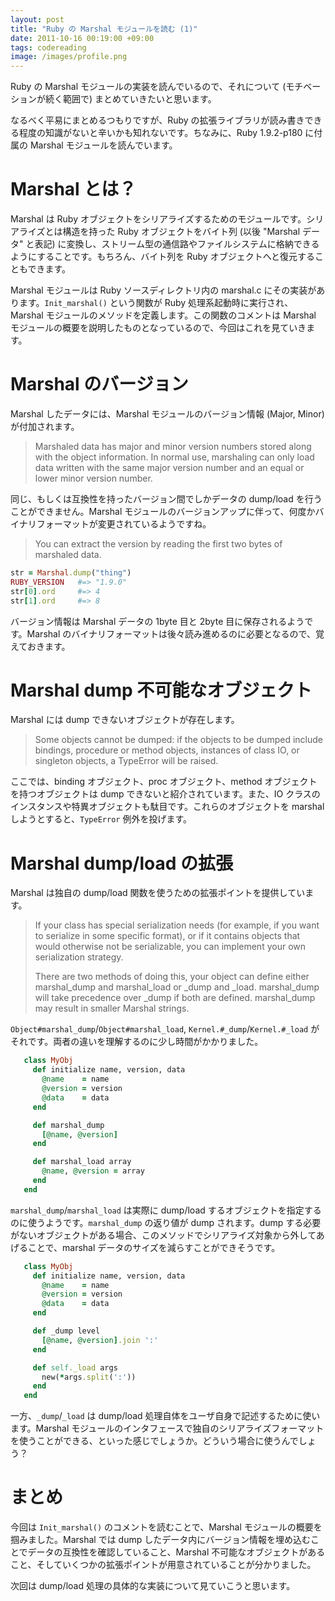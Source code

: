 ```yaml
---
layout: post
title: "Ruby の Marshal モジュールを読む (1)"
date: 2011-10-16 00:19:00 +09:00
tags: codereading
image: /images/profile.png
---
```


Ruby の Marshal モジュールの実装を読んでいるので、それについて (モチベーションが続く範囲で) まとめていきたいと思います。

なるべく平易にまとめるつもりですが、Ruby の拡張ライブラリが読み書きできる程度の知識がないと辛いかも知れないです。ちなみに、Ruby 1.9.2-p180 に付属の Marshal モジュールを読んでいます。

# Marshal とは？

Marshal は Ruby オブジェクトをシリアライズするためのモジュールです。シリアライズとは構造を持った Ruby オブジェクトをバイト列 (以後 "Marshal データ" と表記) に変換し、ストリーム型の通信路やファイルシステムに格納できるようにすることです。もちろん、バイト列を Ruby オブジェクトへと復元することもできます。

Marshal モジュールは Ruby ソースディレクトリ内の marshal.c にその実装があります。`Init_marshal()` という関数が Ruby 処理系起動時に実行され、Marshal モジュールのメソッドを定義します。この関数のコメントは Marshal モジュールの概要を説明したものとなっているので、今回はこれを見ていきます。

# Marshal のバージョン

Marshal したデータには、Marshal モジュールのバージョン情報 (Major, Minor) が付加されます。

> Marshaled data has major and minor version numbers stored along with the object
> information. In normal use, marshaling can only load data written with the same
> major version number and an equal or lower minor version number.

同じ、もしくは互換性を持ったバージョン間でしかデータの dump/load を行うことができません。Marshal モジュールのバージョンアップに伴って、何度かバイナリフォーマットが変更されているようですね。

> You can extract the version by reading the first two bytes of marshaled data.

```ruby
str = Marshal.dump("thing")
RUBY_VERSION   #=> "1.9.0"
str[0].ord     #=> 4
str[1].ord     #=> 8
```

バージョン情報は Marshal データの 1byte 目と 2byte 目に保存されるようです。Marshal のバイナリフォーマットは後々読み進めるのに必要となるので、覚えておきます。

# Marshal dump 不可能なオブジェクト

Marshal には dump できないオブジェクトが存在します。

> Some objects cannot be dumped: if the objects to be dumped include bindings,
> procedure or method objects, instances of class IO, or singleton objects, a
> TypeError will be raised.

ここでは、binding オブジェクト、proc オブジェクト、method オブジェクトを持つオブジェクトは dump できないと紹介されています。また、IO クラスのインスタンスや特異オブジェクトも駄目です。これらのオブジェクトを marshal しようとすると、`TypeError` 例外を投げます。

# Marshal dump/load の拡張

Marshal は独自の dump/load 関数を使うための拡張ポイントを提供しています。

> If your class has special serialization needs (for example, if you want to
> serialize in some specific format), or if it contains objects that would
> otherwise not be serializable, you can implement your own serialization
> strategy.
>
> There are two methods of doing this, your object can define either marshal_dump
> and marshal_load or _dump and _load.  marshal_dump will take precedence over
> _dump if both are defined.  marshal_dump may result in smaller Marshal strings.

`Object#marshal_dump`/`Object#marshal_load`, `Kernel.#_dump`/`Kernel.#_load` がそれです。両者の違いを理解するのに少し時間がかかりました。

```ruby
   class MyObj
     def initialize name, version, data
       @name    = name
       @version = version
       @data    = data
     end

     def marshal_dump
       [@name, @version]
     end

     def marshal_load array
       @name, @version = array
     end
   end
```

`marshal_dump`/`marshal_load` は実際に dump/load するオブジェクトを指定するのに使うようです。`marshal_dump` の返り値が dump されます。dump する必要がないオブジェクトがある場合、このメソッドでシリアライズ対象から外してあげることで、marshal データのサイズを減らすことができそうです。

```ruby
   class MyObj
     def initialize name, version, data
       @name    = name
       @version = version
       @data    = data
     end

     def _dump level
       [@name, @version].join ':'
     end

     def self._load args
       new(*args.split(':'))
     end
   end
```

一方、`_dump`/`_load` は dump/load 処理自体をユーザ自身で記述するために使います。Marshal モジュールのインタフェースで独自のシリアライズフォーマットを使うことができる、といった感じでしょうか。どういう場合に使うんでしょう？

# まとめ

今回は `Init_marshal()` のコメントを読むことで、Marshal モジュールの概要を掴みました。Marshal では dump したデータ内にバージョン情報を埋め込むことでデータの互換性を確認していること、Marshal 不可能なオブジェクトがあること、そしていくつかの拡張ポイントが用意されていることが分かりました。

次回は dump/load 処理の具体的な実装について見ていこうと思います。
